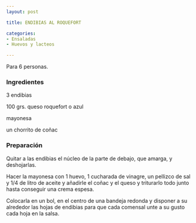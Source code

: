 ```yaml
---
layout: post

title: ENDIBIAS AL ROQUEFORT

categories:
- Ensaladas
- Huevos y lacteos

---
```

Para 6 personas.

<h3>Ingredientes</h3>

3 endibias

100 grs. queso roquefort o azul

mayonesa

un chorrito de coñac

<h3>Preparación</h3>

Quitar a las endibias el núcleo de la parte de debajo, que amarga, y deshojarlas.

Hacer la mayonesa con 1 huevo, 1 cucharada de vinagre, un pellizco de sal y 1/4 de litro de aceite y añadirle el coñac y el queso y triturarlo todo junto hasta conseguir una crema espesa.

Colocarla en un bol, en el centro de una bandeja redonda y disponer a su alrededor las hojas de endibias para que cada comensal unte a su gusto cada hoja en la salsa.

